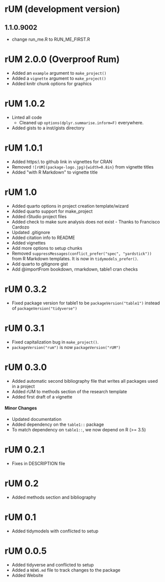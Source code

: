 # rUM (development version)

## 1.1.0.9002

+ change run_me.R to RUN_ME_FIRST.R

# rUM 2.0.0 (Overproof Rum)

+ Added an `example` argument to `make_project()`
+ Added a `vignette` argument to `make_project()`
+ Added knitr chunk options for graphics

# rUM 1.0.2

+ Linted all code
  + Cleaned up `options(dplyr.summarise.inform=F)` everywhere.
+ Added gists to a inst/gists directory

# rUM 1.0.1

+ Added https:\\ to github link in vignettes for CRAN
+ Removed `![rUM](package-logo.jpg){width=0.8in}` from vignette titles
+ Added "with R Markdown" to vignette title

# rUM 1.0

* Added quarto options in project creation template/wizard
* Added quarto support for make_project
* Added rStudio project files
* Added check to make sure analysis does not exist - Thanks to Francisco Cardozo
* Updated .gitignore
* Added citation info to README
* Added vignettes
* Add more options to setup chunks
* Removed `suppressMessages(conflict_prefer("spec", "yardstick"))` from R Markdown templates.  It is now in `tidymodels_prefer()`.
* Add quarto to gitignore gist 
* Add @importFrom bookdown, rmarkdown, table1 cran checks


# rUM 0.3.2

* Fixed package version for table1 to be `packageVersion("table1")` instead of `packageVersion("tidyverse")`

# rUM 0.3.1

* Fixed capitalization bug in `make_project()`.
* `packageVersion("rum")` is now `packageVersion("rUM")`

# rUM 0.3.0

* Added automatic second bibliography file that writes all packages used in a project
* Added rUM to methods section of the research template
* Added first draft of a vignette

#### Minor Changes

* Updated documentation
* Added dependency on the `table1::` package
* To match dependency on `table1::`, we now depend on R (>= 3.5)


# rUM 0.2.1

* Fixes in DESCRIPTION file

# rUM 0.2

* Added methods section and bibliography

# rUM 0.1

* Added tidymodels with conflicted to setup

# rUM 0.0.5

* Added tidyverse and conflicted to setup
* Added a `NEWS.md` file to track changes to the package
* Added Website



